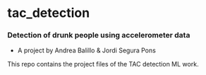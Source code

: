 # tac_detection
### Detection of drunk people using accelerometer data
* A project by Andrea Balillo & Jordi Segura Pons

This repo contains the project files of the TAC detection ML work. 